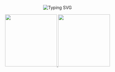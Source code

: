 <!-- Typing Effect -->
<p align="center">
  <img src="https://readme-typing-svg.demolab.com?font=Fira+Code&duration=2500&pause=800&color=00FEEF&center=true&vCenter=true&width=480&lines=Fullstack+Developer+%F0%9F%A7%91%E2%80%8D%F0%9F%92%BB;DevOps+Engineer+%F0%9F%A7%B0;Golang+%7C+Next.js+%7C+Kubernetes;Cloud+Native+%7C+CI%2FCD+%7C+IaC;From+Code+to+Cluster+%E2%9A%99%EF%B8%8F" alt="Typing SVG" />
</p>
<p align="center">
  <a href="https://github.com/ukritfongsomboon">
    <img height="170" src="https://github-readme-stats.vercel.app/api/top-langs/?username=ukritfongsomboon&layout=compact&theme=tokyonight" />
  </a>
  <a href="https://github.com/ukritfongsomboon">
    <img height="170" src="https://github-readme-stats.vercel.app/api?username=ukritfongsomboon&show_icons=true&theme=tokyonight" />
  </a>
</p>
